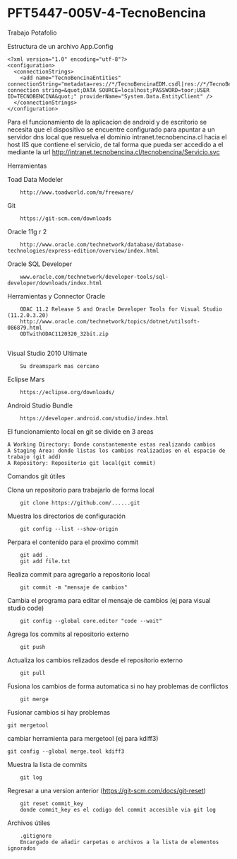 # PFT5447-005V-4-TecnoBencina
Trabajo Potafolio

Estructura de un archivo App.Config
```
<?xml version="1.0" encoding="utf-8"?>
<configuration>
  <connectionStrings>
    <add name="TecnoBencinaEntities" connectionString="metadata=res://*/TecnoBencinaEDM.csdl|res://*/TecnoBencinaEDM.ssdl|res://*/TecnoBencinaEDM.msl;provider=Oracle.DataAccess.Client;provider connection string=&quot;DATA SOURCE=localhost;PASSWORD=toor;USER ID=TECNOBENCINA&quot;" providerName="System.Data.EntityClient" />
  </connectionStrings>
</configuration>
```

Para el funcionamiento de la aplicacion de android y de escritorio 
se necesita que el dispositivo 
se encuentre configurado para apuntar a un servidor dns local que resuelva el 
dominio intranet.tecnobencina.cl hacia el host IIS que contiene el servicio,
de tal forma que pueda ser accedido a el mediante la url
http://intranet.tecnobencina.cl/tecnobencina/Servicio.svc

Herramientas

Toad Data Modeler
```
    http://www.toadworld.com/m/freeware/
```

Git
```
    https://git-scm.com/downloads
```

Oracle 11g r 2
```
    http://www.oracle.com/technetwork/database/database-technologies/express-edition/overview/index.html
```

Oracle SQL Developer
```
    www.oracle.com/technetwork/developer-tools/sql-developer/downloads/index.html
```

Herramientas y Connector Oracle
```
	ODAC 11.2 Release 5 and Oracle Developer Tools for Visual Studio (11.2.0.3.20)
	http://www.oracle.com/technetwork/topics/dotnet/utilsoft-086879.html
	ODTwithODAC1120320_32bit.zip
    
```

Visual Studio 2010 Ultimate 
```
	Su dreamspark mas cercano
```

Eclipse Mars
```
	https://eclipse.org/downloads/
```

Android Studio Bundle
```
    https://developer.android.com/studio/index.html
```

El funcionamiento local en git se divide en 3 areas

    A Working Directory: Donde constantemente estas realizando cambios
    A Staging Area: donde listas los cambios realizadios en el espacio de trabajo (git add)
    A Repository: Repositorio git local(git commit)

Comandos git útiles

Clona un repositorio para trabajarlo de forma local
```
    git clone https://github.com/......git
```

Muestra los directorios de configuración
```
    git config --list --show-origin
```

Perpara el contenido para el proximo commit
```
    git add .
    git add file.txt
```

Realiza commit para agregarlo a repositorio local
```
    git commit -m "mensaje de cambios"
```

Cambia el programa para editar el mensaje de cambios (ej para visual studio code)
```
    git config --global core.editor "code --wait"
```

Agrega los commits al repositorio externo
```
    git push
```

Actualiza los cambios relizados desde el repositorio externo
```
    git pull
```

Fusiona los cambios de forma automatica si no hay problemas de conflictos
```
    git merge
```

Fusionar cambios si hay problemas
```
git mergetool
```

cambiar herramienta para mergetool (ej para kdiff3)
```
git config --global merge.tool kdiff3
```

Muestra la lista de commits
```
    git log
```

Regresar a una version anterior (https://git-scm.com/docs/git-reset)
```
    git reset commit_key 
    donde commit_key es el codigo del commit accesible via git log
```

Archivos útiles
```
    .gitignore
    Encargado de añadir carpetas o archivos a la lista de elementos ignorados
```


